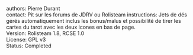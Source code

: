 authors: Pierre Durant  
contact: Pit sur les forums de JDRV ou Rolisteam
instructions: Jets de dés gérés automatiquement inclus les bonus/malus et possibilité de tirer les cartes du tarot avec les deux icones en bas de page.  
Version: Rolisteam 1.8, RCSE 1.0  
License: GPL v3  
Status: Completed  

